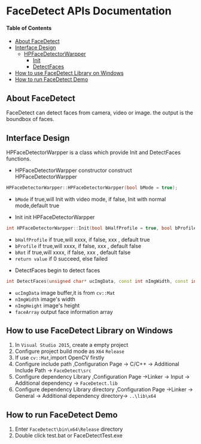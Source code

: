 # FaceDetect APIs Documentation

#### Table of Contents
* [About FaceDetect](#About_FaceDetect)
* [Interface Design](#Interface_Design)
   * [HPFaceDetectorWarpper](#HPFaceDetectorWarpper)
      * [Init](#Init)
      * [DetectFaces](#DetectFaces)
* [How to use FaceDetect Library on Windows](#How_to_use)
* [How to run FaceDetect Demo](#How_to)

<span id="About_FaceDetect"></span>
## About FaceDetect
FaceDetect can detect faces from camera, video or image. the output is the boundbox of faces.

<span id="Interface_Design"></span>
## Interface Design
HPFaceDetectorWarpper is a class which provide Init and DetectFaces functions.

<span id="HPFaceDetectorWarpper"></span>
* HPFaceDetectorWarpper constructor
construct HPFaceDetectorWarpper
```C++
HPFaceDetectorWarpper::HPFaceDetectorWarpper(bool bMode = true);
```
   * `bMode` if true,will Init with video mode, if false, Init with normal mode,default true

<span id="Init"></span>
* Init
init HPFaceDetectorWarpper
```C++
int HPFaceDetectorWarpper::Init(bool bHalfProfile = true, bool bProfile = false, bool bRot = true)
```
   * `bHalfProfile` if true,will xxxx, if false, xxx , default true
   * `bProfile` if true,will xxxx, if false, xxx , default false
   * `bRot` if true,will xxxx, if false, xxx , default false
   * `return value` if 0 succeed, else failed

<span id="DetectFaces"></span>
* DetectFaces
begin to detect faces
```C++
int DetectFaces(unsigned char* ucImgData, const int nImgWidth, const int nImgHeight, FaceArray& faceArray)
```
   * `ucImgData` image buffer,it is from `cv::Mat`
   * `nImgWidth` image's width
   * `nImgHeight` image's height
   * `faceArray` output face information array

<span id="How_to_use"></span>
## How to use FaceDetect Library on Windows
1. In `Visual Studio 2015`, create a empty project
2. Configure project build mode as `X64` `Release`
3. If use `cv::Mat`,import OpenCV firstly
4. Configure include path ,Configuration Page -> C/C++ -> Additional Include Path -> `FaceDetect\src`
5. Configure dependency Library ,Configuration Page ->Linker -> Input -> Additional dependency -> `FaceDetect.lib`
6. Configure dependency Library directory ,Configuration Page ->Linker -> General -> Additional dependency directory-> `..\lib\x64`

<span id="How_to"></span>
## How to run FaceDetect Demo
1. Enter `FaceDetect\bin\x64\Release` directory
2. Double click test.bat or FaceDetectTest.exe
